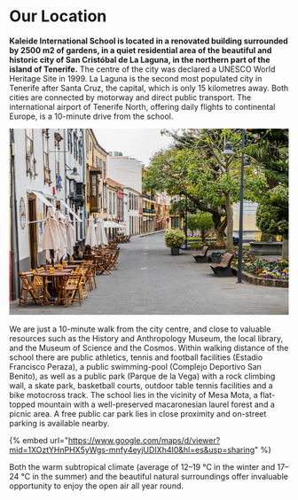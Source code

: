 # Our Location

**Kaleide International School is located in a renovated building surrounded by 2500 m2 of gardens, in a quiet residential area of the beautiful and historic city of San Cristóbal de La Laguna, in the northern part of the island of Tenerife.** The centre of the city was declared a UNESCO World Heritage Site in 1999. La Laguna is the second most populated city in Tenerife after Santa Cruz, the capital, which is only 15 kilometres away. Both cities are connected by motorway and direct public transport. The international airport of Tenerife North, offering daily flights to continental Europe, is a 10-minute drive from the school.

![Historic centre of La Laguna, by Gabriel Garcia Marengo, CC BY 2.0  ](../.gitbook/assets/30579494570_d1dc86c74e_c.jpg)

We are just a 10-minute walk from the city centre, and close to valuable resources such as the History and Anthropology Museum, the local library, and the Museum of Science and the Cosmos. Within walking distance of the school there are public athletics, tennis and football facilities \(Estadio Francisco Peraza\), a public swimming-pool \(Complejo Deportivo San Benito\), as well as a public park \(Parque de la Vega\) with a rock climbing wall, a skate park, basketball courts, outdoor table tennis facilities and a bike motocross track. The school lies in the vicinity of Mesa Mota, a flat-topped mountain with a well-preserved macaronesian laurel forest and a picnic area. A free public car park lies in close proximity and on-street parking is available nearby.



{% embed url="https://www.google.com/maps/d/viewer?mid=1XOztYHnPHX5yWgs-mnfy4eyjUDIXh4I0&hl=es&usp=sharing" %}

Both the warm subtropical climate \(average of 12–19 °C in the winter and 17–24 °C in the summer\) and the beautiful natural surroundings offer invaluable opportunity to enjoy the open air all year round.

